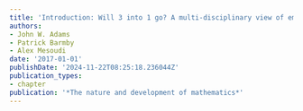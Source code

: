```yaml
---
title: 'Introduction: Will 3 into 1 go? A multi-disciplinary view of emergent maths'
authors:
- John W. Adams
- Patrick Barmby
- Alex Mesoudi
date: '2017-01-01'
publishDate: '2024-11-22T08:25:18.236044Z'
publication_types:
- chapter
publication: '*The nature and development of mathematics*'
---
```

